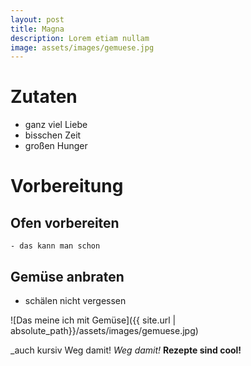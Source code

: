 ```yaml
---
layout: post
title: Magna
description: Lorem etiam nullam
image: assets/images/gemuese.jpg
---
```


# Zutaten
  - ganz viel Liebe
  - bisschen Zeit
  - großen Hunger
# Vorbereitung
## Ofen vorbereiten
    - das kann man schon
## Gemüse anbraten
  - schälen nicht vergessen

![Das meine ich mit Gemüse]({{ site.url | absolute_path}}/assets/images/gemuese.jpg)

_auch kursiv Weg damit!
*Weg damit!*
**Rezepte sind cool!**
